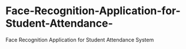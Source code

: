# Face-Recognition-Application-for-Student-Attendance-
Face Recognition Application for Student Attendance System

